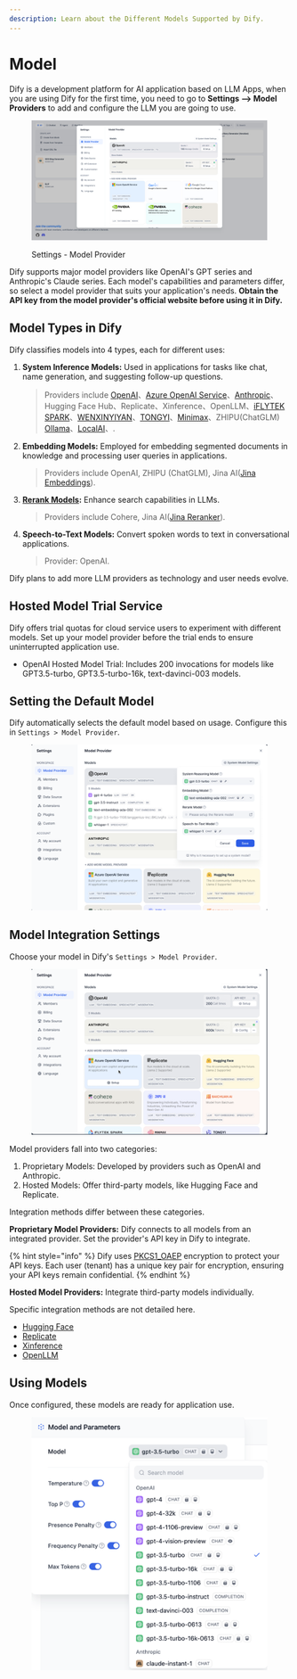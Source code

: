 ```yaml
---
description: Learn about the Different Models Supported by Dify.
---
```


# Model

Dify is a development platform for AI application based on LLM Apps, when you are using Dify for the first time, you need to go to **Settings --> Model Providers** to add and configure the LLM you are going to use.

<figure><img src="../../.gitbook/assets/image (1).png" alt=""><figcaption><p>Settings - Model Provider</p></figcaption></figure>

Dify supports major model providers like OpenAI's GPT series and Anthropic's Claude series. Each model's capabilities and parameters differ, so select a model provider that suits your application's needs. **Obtain the API key from the model provider's official website before using it in Dify.**

## Model Types in Dify

Dify classifies models into 4 types, each for different uses:

1.  **System Inference Models:** Used in applications for tasks like chat, name generation, and suggesting follow-up questions.

    > Providers include [OpenAI](https://platform.openai.com/account/api-keys)、[Azure OpenAI Service](https://azure.microsoft.com/en-us/products/ai-services/openai-service/)、[Anthropic](https://console.anthropic.com/account/keys)、Hugging Face Hub、Replicate、Xinference、OpenLLM、[iFLYTEK SPARK](https://www.xfyun.cn/solutions/xinghuoAPI)、[WENXINYIYAN](https://console.bce.baidu.com/qianfan/ais/console/applicationConsole/application)、[TONGYI](https://dashscope.console.aliyun.com/api-key\_management?spm=a2c4g.11186623.0.0.3bbc424dxZms9k)、[Minimax](https://api.minimax.chat/user-center/basic-information/interface-key)、ZHIPU(ChatGLM) [Ollama](https://docs.dify.ai/tutorials/model-configuration/ollama)、[LocalAI](https://github.com/mudler/LocalAI)、.
2.  **Embedding Models:** Employed for embedding segmented documents in knowledge and processing user queries in applications.

    > Providers include OpenAI, ZHIPU (ChatGLM), Jina AI([Jina Embeddings](https://jina.ai/embeddings/)).
3.  [**Rerank Models**](https://docs.dify.ai/advanced/retrieval-augment/rerank)**:** Enhance search capabilities in LLMs.

    > Providers include Cohere, Jina AI([Jina Reranker](https://jina.ai/reranker)).
4.  **Speech-to-Text Models:** Convert spoken words to text in conversational applications.

    > Provider: OpenAI.

Dify plans to add more LLM providers as technology and user needs evolve.

## Hosted Model Trial Service

Dify offers trial quotas for cloud service users to experiment with different models. Set up your model provider before the trial ends to ensure uninterrupted application use.

* OpenAI Hosted Model Trial: Includes 200 invocations for models like GPT3.5-turbo, GPT3.5-turbo-16k, text-davinci-003 models.

## Setting the Default Model

Dify automatically selects the default model based on usage. Configure this in `Settings > Model Provider`.

<figure><img src="../../.gitbook/assets/image-default-models (1).png" alt=""><figcaption></figcaption></figure>

## Model Integration Settings

Choose your model in Dify's `Settings > Model Provider`.

<figure><img src="../../.gitbook/assets/image-20231210143654461 (1).png" alt=""><figcaption></figcaption></figure>

Model providers fall into two categories:

1. Proprietary Models: Developed by providers such as OpenAI and Anthropic.
2. Hosted Models: Offer third-party models, like Hugging Face and Replicate.

Integration methods differ between these categories.

**Proprietary Model Providers:** Dify connects to all models from an integrated provider. Set the provider's API key in Dify to integrate.

{% hint style="info" %}
Dify uses [PKCS1\_OAEP](https://pycryptodome.readthedocs.io/en/latest/src/cipher/oaep.html) encryption to protect your API keys. Each user (tenant) has a unique key pair for encryption, ensuring your API keys remain confidential.
{% endhint %}

**Hosted Model Providers:** Integrate third-party models individually.

Specific integration methods are not detailed here.

* [Hugging Face](https://docs.dify.ai/advanced/model-configuration/hugging-face)
* [Replicate](https://docs.dify.ai/advanced/model-configuration/replicate)
* [Xinference](https://docs.dify.ai/advanced/model-configuration/xinference)
* [OpenLLM](https://docs.dify.ai/advanced/model-configuration/openllm)

## Using Models

Once configured, these models are ready for application use.

<figure><img src="../../.gitbook/assets/choice-model-in-app (1).png" alt=""><figcaption></figcaption></figure>
